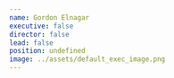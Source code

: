 ```yaml
---
name: Gordon Elnagar
executive: false
director: false
lead: false
position: undefined
image: ../assets/default_exec_image.png
---
```

